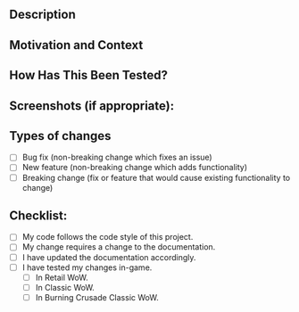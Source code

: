 <!--- Provide a general summary of your changes in the Title above -->

## Description
<!--- Describe your changes in detail -->

## Motivation and Context
<!--- Why is this change required? What problem does it solve? -->
<!--- If it fixes an open issue, please link to the issue here. -->

## How Has This Been Tested?
<!--- Please describe in detail how you tested your changes. -->
<!--- Include details of your testing environment, and the tests you ran to -->
<!--- see how your change affects other areas of the code, etc. -->

## Screenshots (if appropriate):

## Types of changes
<!--- What types of changes does your code introduce? Put an `X` in all the boxes that apply: -->
 - [ ] Bug fix (non-breaking change which fixes an issue)
 - [ ] New feature (non-breaking change which adds functionality)
 - [ ] Breaking change (fix or feature that would cause existing functionality to change)

## Checklist:
<!--- Go over all the following points, and put an `X` in all the boxes that apply. -->
<!--- If you're unsure about any of these, don't hesitate to ask. We're here to help! -->
 - [ ] My code follows the code style of this project.
 - [ ] My change requires a change to the documentation.
 - [ ] I have updated the documentation accordingly.
 - [ ] I have tested my changes in-game.
   - [ ] In Retail WoW.
   - [ ] In Classic WoW.
   - [ ] In Burning Crusade Classic WoW.
 <!-- - [ ] I have read the [**CONTRIBUTING**][contrib] document. -->
 <!-- - [ ] I have added tests to cover my changes. -->
 <!-- - [ ] All new and existing tests passed. -->

[contrib]: https://github.com/SharpWoW/.github/blob/master/CONTRIBUTING.md

